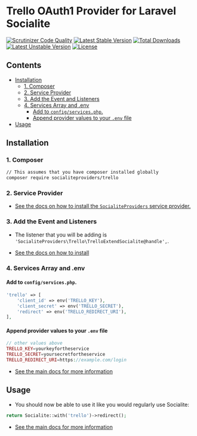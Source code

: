 # Trello OAuth1 Provider for Laravel Socialite

[![Scrutinizer Code Quality](https://img.shields.io/scrutinizer/g/SocialiteProviders/Trello.svg?style=flat-square)](https://scrutinizer-ci.com/g/SocialiteProviders/Trello/?branch=master)
[![Latest Stable Version](https://img.shields.io/packagist/v/socialiteproviders/trello.svg?style=flat-square)](https://packagist.org/packages/socialiteproviders/trello)
[![Total Downloads](https://img.shields.io/packagist/dt/socialiteproviders/trello.svg?style=flat-square)](https://packagist.org/packages/socialiteproviders/trello)
[![Latest Unstable Version](https://img.shields.io/packagist/vpre/socialiteproviders/trello.svg?style=flat-square)](https://packagist.org/packages/socialiteproviders/trello)
[![License](https://img.shields.io/packagist/l/socialiteproviders/trello.svg?style=flat-square)](https://packagist.org/packages/socialiteproviders/trello)

<!-- START doctoc generated TOC please keep comment here to allow auto update -->
<!-- DON'T EDIT THIS SECTION, INSTEAD RE-RUN doctoc TO UPDATE -->
## Contents

- [Installation](#installation)
  - [1. Composer](#1-composer)
  - [2. Service Provider](#2-service-provider)
  - [3. Add the Event and Listeners](#3-add-the-event-and-listeners)
  - [4. Services Array and .env](#4-services-array-and-env)
    - [Add to `config/services.php`.](#add-to-configservicesphp)
    - [Append provider values to your `.env` file](#append-provider-values-to-your-env-file)
- [Usage](#usage)

<!-- END doctoc generated TOC please keep comment here to allow auto update -->


## Installation

### 1. Composer

```bash
// This assumes that you have composer installed globally
composer require socialiteproviders/trello
```

### 2. Service Provider

* [See the docs on how to install the `SocialiteProviders` service provider.](https://github.com/SocialiteProviders/Manager#2-service-provider)


### 3. Add the Event and Listeners

* The listener that you will be adding is `'SocialiteProviders\Trello\TrelloExtendSocialite@handle',`.

* [See the docs on how to install](https://github.com/SocialiteProviders/Manager#3-add-the-event-and-listeners)

### 4. Services Array and .env

#### Add to `config/services.php`.

```php
'trello' => [
    'client_id' => env('TRELLO_KEY'),
    'client_secret' => env('TRELLO_SECRET'),
    'redirect' => env('TRELLO_REDIRECT_URI'),
],
```

#### Append provider values to your `.env` file

```php
// other values above
TRELLO_KEY=yourkeyfortheservice
TRELLO_SECRET=yoursecretfortheservice
TRELLO_REDIRECT_URI=https://example.com/login
```

* [See the main docs for more information](https://github.com/SocialiteProviders/Manager#4-services-array-and-env)


## Usage

* You should now be able to use it like you would regularly use Socialite:

```php
return Socialite::with('trello')->redirect();
```

* [See the main docs for more information](https://github.com/SocialiteProviders/Manager#usage)
